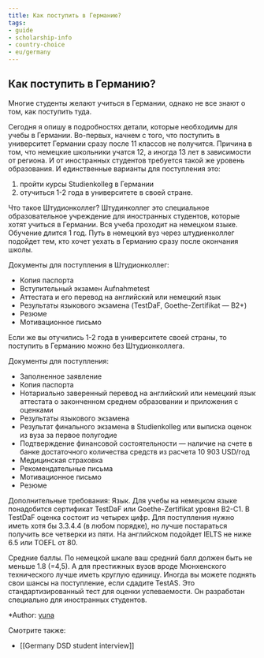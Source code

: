 ```yaml
---
title: Как поступить в Германию?
tags:
- guide
- scholarship-info
- country-choice
- eu/germany
---
```

## Как поступить в Германию?

Многие студенты желают учиться в Германии, однако не все знают о том, как поступить туда.

Сегодня я опишу в подробностях детали, которые необходимы для учебы в Германии. Во-первых, начнем с того, что поступить в университет Германии сразу после 11 классов не получится. Причина в том, что немецкие школьники учатся 12, а иногда 13 лет в зависимости от региона. И от иностранных студентов требуется такой же уровень образования. И единственные варианты для поступления это: 
1) пройти курсы Studienkolleg в Германии
2) отучиться 1-2 года в университете в своей стране.

Что такое Штудионколлег? Штудинколлег это специальное образовательное учреждение для иностранных студентов, которые хотят учиться в Германии. Вся учеба проходит на немецком языке. Обучение длится 1 год. Путь в немецкий вуз через штудиенколлег подойдет тем, кто хочет уехать в Германию сразу после окончания школы.

Документы для поступления в Штудионколлег:
- Копия паспорта
- Вступительный экзамен Aufnahmetest
- Аттестата и его перевод на английский или немецкий язык
- Результаты языкового экзамена (TestDaF, Goethe-Zertifikat — B2+)
- Резюме
- Мотивационное письмо

Если же вы отучились 1-2 года в университете своей страны, то поступить в Германию можно без Штудионколлега.

Документы для поступления:
- Заполненное заявление
- Копия паспорта
- Нотариально заверенный перевод на английский или немецкий язык аттестата о законченном среднем образовании и приложения с оценками
- Результаты языкового экзамена
- Результат финального экзамена в Studienkolleg или выписка оценок из вуза за первое полугодие
- Подтверждение финансовой состоятельности — наличие на счете в банке достаточного количества средств из расчета 10 903 USD/год
- Медицинская страховка
- Рекомендательные письма
- Мотивационное письмо
- Резюме

Дополнительные требования:
Язык. Для учебы на немецком языке понадобится сертификат TestDaF или Goethe-Zertifikat уровня B2-C1. В TestDaF оценка состоит из четырех цифр. Для поступления нужно иметь хотя бы 3.3.4.4 (в любом порядке), но лучше постараться получить все четверки из пяти. На английском подойдет IELTS не ниже 6.5 или TOEFL от 80.

Средние баллы. По немецкой шкале ваш средний балл должен быть не меньше 1.8 (=4,5). А для престижных вузов вроде Мюнхенского технического лучше иметь круглую единицу. Иногда вы можете поднять свои шансы на поступление, если сдадите TestAS. Это стандартизированный тест для оценки успеваемости. Он разработан специально для иностранных студентов.

*Author: [yuna](https://t.me/auilt)

Смотрите также:
- [[Germany DSD student interview]]












